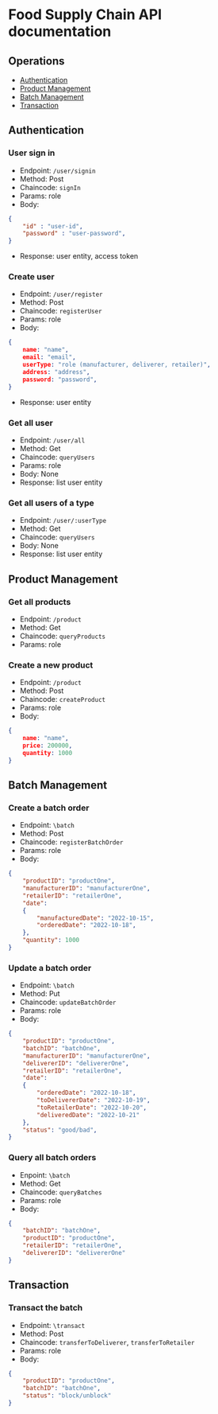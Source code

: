 # Food Supply Chain API documentation

## Operations

- [Authentication](#authentication)
- [Product Management](#product-management)
- [Batch Management](#batch-management)
- [Transaction](#transaction)

## Authentication

### User sign in

- Endpoint: `/user/signin`
- Method: Post
- Chaincode: `signIn`
- Params: role
- Body:

```json
{
    "id" : "user-id",
    "password" : "user-password",
}
```

- Response: user entity, access token

### Create user

- Endpoint: `/user/register`
- Method: Post
- Chaincode: `registerUser`
- Params: role
- Body:

```json
{
    name: "name",
    email: "email",
    userType: "role (manufacturer, deliverer, retailer)",
    address: "address",
    password: "password",
}
```

- Response: user entity

### Get all user

- Endpoint: `/user/all`
- Method: Get
- Chaincode: `queryUsers`
- Params: role
- Body: None
- Response: list user entity

### Get all users of a type

- Endpoint: `/user/:userType`
- Method: Get
- Chaincode: `queryUsers`
- Body: None
- Response: list user entity

## Product Management

### Get all products

- Endpoint: `/product`
- Method: Get
- Chaincode: `queryProducts`
- Params: role

### Create a new product

- Endpoint: `/product`
- Method: Post
- Chaincode: `createProduct`
- Params: role
- Body:

```json
{
    name: "name",
    price: 200000,
    quantity: 1000
}
```

## Batch Management

### Create a batch order
- Endpoint: `\batch`
- Method: Post
- Chaincode: `registerBatchOrder`
- Params: role
- Body:

```json
{
    "productID": "productOne",
    "manufacturerID": "manufacturerOne",
    "retailerID": "retailerOne",
    "date": 
    {
        "manufacturedDate": "2022-10-15",
        "orderedDate": "2022-10-18",
    },
    "quantity": 1000
}
```

### Update a batch order
- Endpoint: `\batch`
- Method: Put
- Chaincode: `updateBatchOrder`
- Params: role
- Body:

```json
{
    "productID": "productOne",
    "batchID": "batchOne",
    "manufacturerID": "manufacturerOne",
    "delivererID": "delivererOne",
    "retailerID": "retailerOne",
    "date":
    {
        "orderedDate": "2022-10-18",
        "toDelivererDate": "2022-10-19",
        "toRetailerDate": "2022-10-20",
        "deliveredDate": "2022-10-21"
    },
    "status": "good/bad",
}
```

### Query all batch orders
- Enpoint: `\batch`
- Method: Get
- Chaincode: `queryBatches`
- Params: role
- Body:
  
```json
{
    "batchID": "batchOne",
    "productID": "productOne",
    "retailerID": "retailerOne",
    "delivererID": "delivererOne"
}
```

## Transaction

### Transact the batch
- Endpoint: `\transact`
- Method: Post
- Chaincode: `transferToDeliverer`, `transferToRetailer`
- Params: role
- Body:

```json
{
    "productID": "productOne",
    "batchID": "batchOne",
    "status": "block/unblock"
}
```